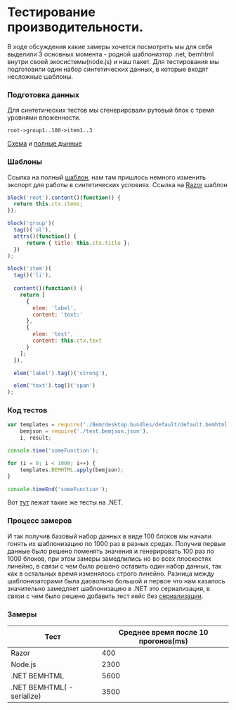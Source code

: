 Тестирование производительности.
================================

  В ходе обсуждения какие замеры хочется посмотреть мы для себя выделили 3 основных момента - родной шаблонизтор .net, bemhtml внутри своей экосистемы(node.js) и наш пакет.
Для тестирования мы подготовили один набор синтетических данных, в которые входят несложные шаблоны. 

### Подготовка данных
Для синтетических тестов мы сгенерировали рутовый блок с тремя уровнями вложенности.
```
root->group1..100->item1..3
``` 
[Схема](https://github.com/dima117/bemtest-net/blob/master/docs/data.json.md) и [полные дынные](https://github.com/dima117/bemtest-net/blob/master/Benchmarks/test.bemjson.json)

### Шаблоны
Ссылка на полный [шаблон](https://github.com/dima117/bemtest-net/blob/master/Benchmarks/Bem/desktop.bundles/default/default.bemhtml.js), нам там пришлось немного изменить экспорт для работы в синтетических условиях.
Ссылка на [Razor](https://github.com/dima117/bemtest-net/blob/master/Benchmarks/Razor/test.cshtml) шаблон
```javascript
block('root').content()(function() {
  return this.ctx.items;
});

block('group')(
  tag()('ol'),
  attrs()(function() {
      return { title: this.ctx.title };
  })
);

block('item')(
  tag()('li'),
  
  content()(function() {
    return [
      {
        elem: 'label',
        content: 'text:'
      },
      {
        elem: 'text',
        content: this.ctx.text
      }
    ];
  }),

  elem('label').tag()('strong'),

  elem('text').tag()('span')
);
```

### Код тестов
```javascript
var templates = require('./Bem/desktop.bundles/default/default.bemhtml'),
    bemjson = require('./test.bemjson.json'),
    i, result;

console.time('someFunction');

for (i = 0; i < 1000; i++) {
    templates.BEMHTML.apply(bemjson);
}

console.timeEnd('someFunction');
```
Вот [тут](https://github.com/dima117/bemtest-net/blob/master/Benchmarks/Program.cs#L23) лежат такие же тесты на .NET.

### Процесс замеров
И так получив базовый набор данных в виде 100 блоков мы начали гонять их шаблонизацию по 1000 раз в разных средах. Получив первые данные было решено поменять значения и генерировать 100 раз по 1000 блоков, при этом замеры замедлились но во всех плоскостях линейно, в связи с чем было решено оставить один набор данных, так как в остальных время изменялось строго линейно.
Разница между шаблонизаторами была даовольно большой и первое что нам казалось значительно замедляет шаблонизацию в .NET это сериализация, в связи с чем было решено добавить тест кейс без [сериализации](https://github.com/dima117/bemtest-net/blob/master/Benchmarks/Bem/desktop.bundles/default2/default2.bemhtml.js).

### Замеры
Тест | Среднее время после 10 прогонов(ms)
------------ | -------------
Razor | 400
Node.js | 2300
.NET BEMHTML | 5600
.NET BEMHTML( - serialize) | 3500
